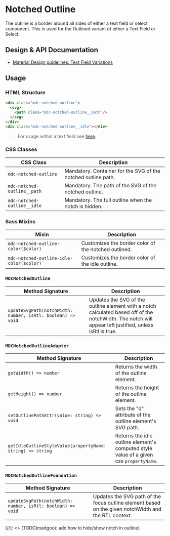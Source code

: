 <!--docs:
title: "Notched Outline"
layout: detail
section: components
excerpt: "The notched outline is a border around either a text field or select element"
iconId: text_field
path: /catalog/input-controls/notched-outline
-->

# Notched Outline

The outline is a border around all sides of either a text field or select component. This is used for the Outlined variant of either a Text Field or Select.

## Design & API Documentation

<ul class="icon-list">
  <li class="icon-list-item icon-list-item--spec">
    <a href="https://material.io/guidelines/components/text-fields.html#text-fields-field-variations">Material Design guidelines: Text Field Variations</a>
  </li>
</ul>

## Usage

### HTML Structure

```html
<div class="mdc-notched-outline">
  <svg>
    <path class="mdc-notched-outline__path"/>
  </svg>
</div>
<div class="mdc-notched-outline__idle"></div>
```

> For usage within a text field see [here](../mdc-textfield/README.md#outlined/).

### CSS Classes

CSS Class | Description
--- | ---
`mdc-notched-outline` | Mandatory. Container for the SVG of the notched outline path.
`mdc-notched-outline__path` | Mandatory. The path of the SVG of the notched outline.
`mdc-notched-outline__idle` | Mandatory. The full outline when the notch is hidden.

### Sass Mixins

Mixin | Description
--- | ---
`mdc-notched-outline-color($color)` | Customizes the border color of the notched outlined.
`mdc-notched-outline-idle-color($color)` | Customizes the border color of the idle outline.

### `MDCNotchedOutline`

Method Signature | Description
--- | ---
`updateSvgPath(notchWidth: number, isRtl: boolean) => void` | Updates the SVG of the outline element with a notch calculated based off of the notchWidth. The notch will appear left justified, unless isRtl is true.

### `MDCNotchedOutlineAdapter`

Method Signature | Description
--- | ---
`getWidth() => number` | Returns the width of the outline element.
`getHeight() => number` | Returns the height of the outline element.
`setOutlinePathAttr(value: string) => void` | Sets the "d" attribute of the outline element's SVG path.
`getIdleOutlineStyleValue(propertyName: string) => string` | Returns the idle outline element's computed style value of a given css `propertyName`.

### `MDCNotchedOutlineFoundation`

Method Signature | Description
--- | ---
`updateSvgPath(notchWidth: number, isRtl: boolean) => void` | Updates the SVG path of the focus outline element based on the given notchWidth and the RTL context.


[//]: <> (TODO(mattgoo): add how to hide/show notch in outline)
